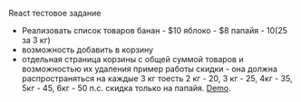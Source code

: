React тестовое задание
- Реализовать список товаров 
банан - $10
яблоко - $8
папайя - $10 ($25 за 3 кг)
- возможность добавить в корзину
- отдельная страница корзины с общей суммой товаров и возможностью их удаления
пример работы скидки - она должна распространяться на каждые 3 кг
тоесть 2 кг - 20, 3 кг - 25, 4кг - 35, 5кг - 45, 6кг - 50
п.с. скидка только на папайя.
[Demo](https://konstantinokhorzin.github.io/react_test_shopping_cart/).
